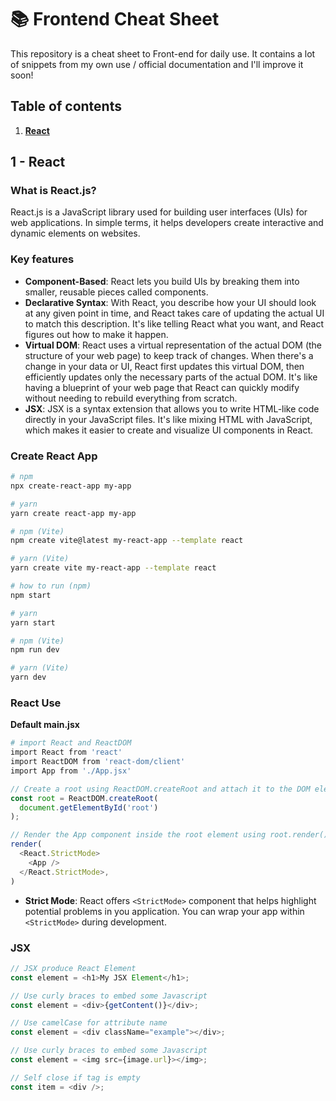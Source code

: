 # 📚 Frontend Cheat Sheet
This repository is a cheat sheet to Front-end for daily use. It contains a lot of snippets from my own use / official documentation and I'll improve it soon!

## Table of contents
1. **[React](#1---react)**
<!-- 2. [Redux](#redux)
3. [Axios](#axios) -->

## 1 - React
### What is React.js?
React.js is a JavaScript library used for building user interfaces (UIs) for web applications. In simple terms, it helps developers create interactive and dynamic elements on websites.
### Key features
- **Component-Based**: React lets you build UIs by breaking them into smaller, reusable pieces called components.
- **Declarative Syntax**: With React, you describe how your UI should look at any given point in time, and React takes care of updating the actual UI to match this description. It's like telling React what you want, and React figures out how to make it happen.
- **Virtual DOM**: React uses a virtual representation of the actual DOM (the structure of your web page) to keep track of changes. When there's a change in your data or UI, React first updates this virtual DOM, then efficiently updates only the necessary parts of the actual DOM. It's like having a blueprint of your web page that React can quickly modify without needing to rebuild everything from scratch.
- **JSX**: JSX is a syntax extension that allows you to write HTML-like code directly in your JavaScript files. It's like mixing HTML with JavaScript, which makes it easier to create and visualize UI components in React.

### Create React App
```bash
# npm
npx create-react-app my-app

# yarn
yarn create react-app my-app

# npm (Vite)
npm create vite@latest my-react-app --template react

# yarn (Vite)
yarn create vite my-react-app --template react
```

```bash
# how to run (npm)
npm start

# yarn
yarn start

# npm (Vite)
npm run dev

# yarn (Vite)
yarn dev
```
### React Use
**Default main.jsx**
```bash
# import React and ReactDOM
import React from 'react'
import ReactDOM from 'react-dom/client'
import App from './App.jsx'
```

```javascript
// Create a root using ReactDOM.createRoot and attach it to the DOM element with the ID "root".
const root = ReactDOM.createRoot(
  document.getElementById('root')
);
```
```javascript
// Render the App component inside the root element using root.render()
render(
  <React.StrictMode>
    <App />
  </React.StrictMode>,
)
```
- **Strict Mode**: React offers `<StrictMode>` component that helps highlight potential problems in you application. You can wrap your app within `<StrictMode>` during development.

### JSX
```javascript
// JSX produce React Element
const element = <h1>My JSX Element</h1>;
```
```javascript
// Use curly braces to embed some Javascript
const element = <div>{getContent()}</div>;
```
```javascript
// Use camelCase for attribute name
const element = <div className="example"></div>;
```
```javascript
// Use curly braces to embed some Javascript
const element = <img src={image.url}></img>;
```
```javascript
// Self close if tag is empty
const item = <div />;
```